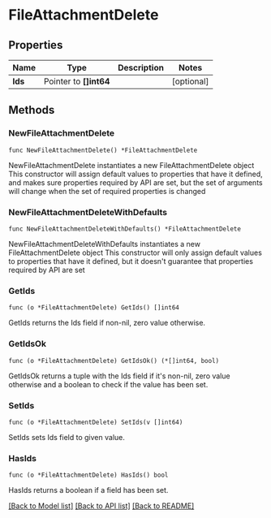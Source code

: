 # FileAttachmentDelete

## Properties

Name | Type | Description | Notes
------------ | ------------- | ------------- | -------------
**Ids** | Pointer to **[]int64** |  | [optional] 

## Methods

### NewFileAttachmentDelete

`func NewFileAttachmentDelete() *FileAttachmentDelete`

NewFileAttachmentDelete instantiates a new FileAttachmentDelete object
This constructor will assign default values to properties that have it defined,
and makes sure properties required by API are set, but the set of arguments
will change when the set of required properties is changed

### NewFileAttachmentDeleteWithDefaults

`func NewFileAttachmentDeleteWithDefaults() *FileAttachmentDelete`

NewFileAttachmentDeleteWithDefaults instantiates a new FileAttachmentDelete object
This constructor will only assign default values to properties that have it defined,
but it doesn't guarantee that properties required by API are set

### GetIds

`func (o *FileAttachmentDelete) GetIds() []int64`

GetIds returns the Ids field if non-nil, zero value otherwise.

### GetIdsOk

`func (o *FileAttachmentDelete) GetIdsOk() (*[]int64, bool)`

GetIdsOk returns a tuple with the Ids field if it's non-nil, zero value otherwise
and a boolean to check if the value has been set.

### SetIds

`func (o *FileAttachmentDelete) SetIds(v []int64)`

SetIds sets Ids field to given value.

### HasIds

`func (o *FileAttachmentDelete) HasIds() bool`

HasIds returns a boolean if a field has been set.


[[Back to Model list]](../README.md#documentation-for-models) [[Back to API list]](../README.md#documentation-for-api-endpoints) [[Back to README]](../README.md)


